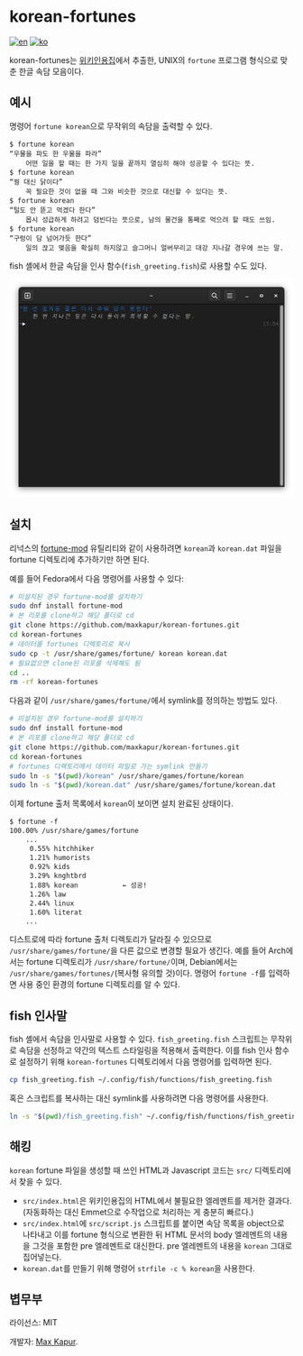 # korean-fortunes

[![en](https://img.shields.io/badge/lang-en-green.svg)](./README.md)
[![ko](https://img.shields.io/badge/lang-ko-red.svg)](./README.ko.md)

korean-fortunes는 [위키인용집](https://ko.wikiquote.org/wiki/%EA%B0%80%EB%82%98%EB%8B%A4%EC%88%9C_%ED%95%9C%EA%B5%AD_%EC%86%8D%EB%8B%B4)에서 추출한, UNIX의 `fortune` 프로그램 형식으로 맞춘 한글 속담 모음이다.

## 예시

명령어 `fortune korean`으로 무작위의 속담을 출력할 수 있다.

````text
$ fortune korean
“우물을 파도 한 우물을 파라”
    어떤 일을 할 때는 한 가지 일을 끝까지 열심히 해야 성공할 수 있다는 뜻.
$ fortune korean
“꿩 대신 닭이다”
    꼭 필요한 것이 없을 때 그와 비슷한 것으로 대신할 수 있다는 뜻.
$ fortune korean
“털도 안 뜯고 먹겠다 한다”
    몹시 성급하게 하려고 덤빈다는 뜻으로, 남의 물건을 통째로 먹으려 할 때도 쓰임.
$ fortune korean
“구렁이 담 넘어가듯 한다”
    일의 끊고 맺음을 확실히 하지않고 슬그머니 얼버무리고 대강 지나갈 경우에 쓰는 말.
````

fish 셸에서 한글 속담을 인사 함수(`fish_greeting.fish`)로 사용할 수도 있다.

![fish 셸의 프롬프트와 `fish_greeting.fish` 스크립트가 출력한 하나의 속담. 이번에 선정된 속담은 “한 번 엎지른 물은 다시 주워 담지 못한다”이며 그뜻은 “한 번 지나간 일은 다시 돌이켜 회복할 수 없다는 말”이란다.](./example.png)

## 설치

리넉스의 [fortune-mod](https://github.com/shlomif/fortune-mod) 유틸리티와 같이 사용하려면 `korean`과 `korean.dat` 파일을 fortune 디렉토리에 추가하기만 하면 된다.

예를 들어 Fedora에서 다음 명령어를 사용할 수 있다:

````bash
# 미설치된 경우 fortune-mod를 설치하기
sudo dnf install fortune-mod
# 본 리포를 clone하고 해당 폴더로 cd
git clone https://github.com/maxkapur/korean-fortunes.git
cd korean-fortunes
# 데이터를 fortunes 디렉토리로 복사
sudo cp -t /usr/share/games/fortune/ korean korean.dat
# 필요없으면 clone된 리포를 삭제해도 됨
cd ..
rm -rf korean-fortunes
````

다음과 같이 `/usr/share/games/fortune/`에서 symlink를 정의하는 방법도 있다.

````bash
# 미설치된 경우 fortune-mod를 설치하기
sudo dnf install fortune-mod
# 본 리포를 clone하고 해당 폴더로 cd
git clone https://github.com/maxkapur/korean-fortunes.git
cd korean-fortunes
# fortunes 디렉토리에서 데이터 파일로 가는 symlink 만들기
sudo ln -s "$(pwd)/korean" /usr/share/games/fortune/korean
sudo ln -s "$(pwd)/korean.dat" /usr/share/games/fortune/korean.dat
````

이제 fortune 출처 목록에서 `korean`이 보이면 설치 완료된 상태이다.

````text
$ fortune -f
100.00% /usr/share/games/fortune
    ...
     0.55% hitchhiker
     1.21% humorists
     0.92% kids
     3.29% knghtbrd
     1.88% korean           ← 성공!
     1.26% law
     2.44% linux
     1.60% literat
    ...
````

디스트로에 따라 fortune 출처 디렉토리가 달라질 수 있으므로 `/usr/share/games/fortune/`을 다른 값으로 변경할 필요가 생긴다. 예를 들어 Arch에서는 fortune 디렉토리가 `/usr/share/fortune/`이며, 
Debian에서는 `/usr/share/games/fortunes/`(복사형 유의할 것)이다. 명령어 `fortune -f`를 입력하면 사용 중인 환경의 fortune 디렉토리를 알 수 있다.

## fish 인사말

fish 셸에서 속담을 인사말로 사용할 수 있다. `fish_greeting.fish` 스크립트는 무작위로 속담을 선정하고 약간의 텍스트 스타일링을 적용해서 출력한다. 이를 fish 인사 함수로 설정하기 위해 `korean-fortunes` 디렉토리에서 다음 명령어를 입력하면 된다.

````bash
cp fish_greeting.fish ~/.config/fish/functions/fish_greeting.fish
````

혹은 스크립트를 복사하는 대신 symlink를 사용하려면 다음 명령어를 사용한다.

````bash
ln -s "$(pwd)/fish_greeting.fish" ~/.config/fish/functions/fish_greeting.fish
````

## 해킹

`korean` fortune 파일을 생성할 때 쓰인 HTML과 Javascript 코드는 `src/` 디렉토리에서 찾을 수 있다. 

- `src/index.html`은 위키인용집의 HTML에서 불필요한 엘레멘트를 제거한 결과다. (자동화하는 대신 Emmet으로 수작업으로 처리하는 게 충분히 빠르다.)
- `src/index.html`에 `src/script.js` 스크립트를 붙이면 속담 목록을 object으로 나타내고 이를 fortune 형식으로 변환한 뒤 HTML 문서의 body 엘레멘트의 내용을 그것을 포함한 pre 엘레멘트로 대신한다. pre 엘레멘트의 내용을 `korean` 그대로 집어넣는다.
- `korean.dat`를 만들기 위해 명령어 `strfile -c % korean`을 사용한다.

## 볍무부

라이선스: MIT

개발자: [Max Kapur](https://maxkapur.com).

